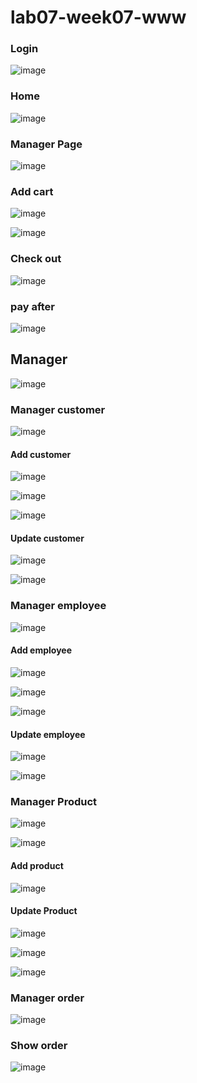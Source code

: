 # lab07-week07-www

<h3>Login</h3>

![image](https://github.com/PhuongCuong/lab07-week07-www/assets/124875164/7c9442f8-d8a7-47c2-9c33-10e6f30ee10a)

<h3>Home</h3>

![image](https://github.com/PhuongCuong/lab07-week07-www/assets/124875164/ae03e847-4340-46e0-ab9e-676fbd62387b)

<h3>Manager Page</h3>

![image](https://github.com/PhuongCuong/lab07-week07-www/assets/124875164/ce6a5193-1d50-46d7-a2b5-43200d0ba4d5)

<h3>Add cart</h3>

![image](https://github.com/PhuongCuong/lab07-week07-www/assets/124875164/b91083a7-4877-4db8-b23d-d1215d034a0b)

![image](https://github.com/PhuongCuong/lab07-week07-www/assets/124875164/c7d1db0f-7c2b-45e7-94fa-66d9ff0088fe)

<h3>Check out</h3>

![image](https://github.com/PhuongCuong/lab07-week07-www/assets/124875164/f986994a-8c18-484b-a57c-9c4184595d92)

<h3>pay after</h3>

![image](https://github.com/PhuongCuong/lab07-week07-www/assets/124875164/ebd71eec-e32c-4def-a8e5-33fa1b2e1439)

<h2>Manager</h2>

![image](https://github.com/PhuongCuong/lab07-week07-www/assets/124875164/f8915ea2-2921-4125-8ac0-f4816890bcd9)

<h3>Manager customer</h3>

![image](https://github.com/PhuongCuong/lab07-week07-www/assets/124875164/d9741855-99df-441a-a2fb-1f3229dd6043)

<h4>Add customer</h4>

![image](https://github.com/PhuongCuong/lab07-week07-www/assets/124875164/0d5cc145-6339-4c07-ab52-02c13bf2d806)

![image](https://github.com/PhuongCuong/lab07-week07-www/assets/124875164/7f148555-d1ef-4fb3-b76f-5dcad650064d)

![image](https://github.com/PhuongCuong/lab07-week07-www/assets/124875164/36d16563-1a8a-4113-93f4-eabb28cca662)

<h4>Update customer</h4>

![image](https://github.com/PhuongCuong/lab07-week07-www/assets/124875164/8acd27d6-d4e7-46ad-8bca-08dc111093d4)

![image](https://github.com/PhuongCuong/lab07-week07-www/assets/124875164/131076d2-02fc-4c99-abb8-554b958afef4)

<h3>Manager employee</h3>

![image](https://github.com/PhuongCuong/lab07-week07-www/assets/124875164/040dab41-174c-4d14-bd34-5ab0a6869bc3)

<h4>Add employee</h4>

![image](https://github.com/PhuongCuong/lab07-week07-www/assets/124875164/febf9d4b-4a4e-4694-953e-5ae4588dff97)

![image](https://github.com/PhuongCuong/lab07-week07-www/assets/124875164/a2bbae6d-7f12-49a5-9dee-8f682bd451e0)

![image](https://github.com/PhuongCuong/lab07-week07-www/assets/124875164/3a27a1cd-1c8c-46d0-9744-4705218a8f8f)

<h4>Update employee</h4>

![image](https://github.com/PhuongCuong/lab07-week07-www/assets/124875164/90ef224c-f94a-4f1d-837a-9d6de87c5c4e)

![image](https://github.com/PhuongCuong/lab07-week07-www/assets/124875164/095d65c8-d033-4f6e-bd66-5b4051e806cc)

<h3>Manager Product</h3>

![image](https://github.com/PhuongCuong/lab07-week07-www/assets/124875164/613f84d7-9f14-49bd-a0f4-476fb7976c8c)

![image](https://github.com/PhuongCuong/lab07-week07-www/assets/124875164/3b93d4bf-d718-475b-86a7-f6b36a0c7d6d)

<h4>Add product</h4>

![image](https://github.com/PhuongCuong/lab07-week07-www/assets/124875164/e6675666-1b1e-4680-87c4-3273a90e89c7)

<h4>Update Product</h4>

![image](https://github.com/PhuongCuong/lab07-week07-www/assets/124875164/5c31c41c-f679-4b35-aa6f-816509923555)

![image](https://github.com/PhuongCuong/lab07-week07-www/assets/124875164/04f28a8e-e958-4f17-842c-ccb056d508bd)

![image](https://github.com/PhuongCuong/lab07-week07-www/assets/124875164/7ab24430-4c0e-422a-8bc3-73912df79060)

<h3>Manager order</h3>

![image](https://github.com/PhuongCuong/lab07-week07-www/assets/124875164/d774fbda-a902-4185-88d3-1a317a671268)

<h3>Show order</h3>

![image](https://github.com/PhuongCuong/lab07-week07-www/assets/124875164/b1e5f371-0b56-4c88-a3c4-37e6f992149b)

